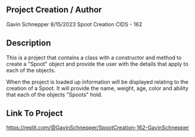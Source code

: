 ## Project Creation / Author

Gavin Schnepper
8/15/2023
Spoot Creation
CIDS - 162


## Description

This is a project that contains a class with a constructor and method to create a 
"Spoot" object and provide the user with the details that apply to each of the objects.

When the project is loaded up information will be displayed relating to the creation of a
Spoot. It will provide the name, weight, age, color and ability that each of the objects
"Spoots" hold.

## Link To Project
https://replit.com/@GavinSchnepper/SpootCreation-162-GavinSchnepper
